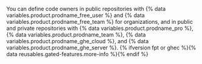 You can define code owners in public repositories with {% data variables.product.prodname_free_user %} and {% data variables.product.prodname_free_team %} for organizations, and in public and private repositories with {% data variables.product.prodname_pro %}, {% data variables.product.prodname_team %}, {% data variables.product.prodname_ghe_cloud %}, and {% data variables.product.prodname_ghe_server %}. {% ifversion fpt or ghec %}{% data reusables.gated-features.more-info %}{% endif %}
